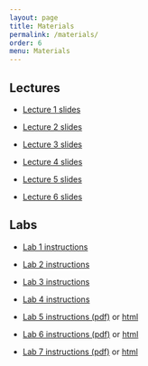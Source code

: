 ```yaml
---
layout: page
title: Materials
permalink: /materials/
order: 6
menu: Materials
---
```


## Lectures

* [Lecture 1 slides](http://www.cs171.org/2016/assets/slides/cs171-01-Introduction.pdf)

* [Lecture 2 slides](http://www.cs171.org/2016/assets/slides/cs171-02-Design.pdf)

* [Lecture 3 slides](http://www.cs171.org/2016/assets/slides/cs171-03-Perception.pdf)

* [Lecture 4 slides](http://www.cs171.org/2016/assets/slides/cs171-04-Cognition.pdf)

* [Lecture 5 slides](http://www.cs171.org/2016/assets/slides/cs171-05-Interaction.pdf)

* [Lecture 6 slides](http://www.cs171.org/2016/assets/slides/cs171-06-Process.pdf)


## Labs

* [Lab 1 instructions](http://www.cs171.org/2016/assets/material/CS171-Lab1-Instructions.pdf)

* [Lab 2 instructions](http://www.cs171.org/2016/assets/material/CS171-Lab2-Instructions.pdf)

* [Lab 3 instructions](http://www.cs171.org/2016/assets/material/CS171-Lab3-Instructions.pdf)

* [Lab 4 instructions](http://www.cs171.org/2016/assets/material/CS171-Lab4-Instructions.pdf)

* [Lab 5 instructions (pdf)](http://www.cs171.org/2016/assets/material/CS171-Lab5-Instructions.pdf) or [html](http://www.cs171.org/2016/assets/material/lab5/index.html)

* [Lab 6 instructions (pdf)](http://www.cs171.org/2016/assets/material/CS171-Lab6-Instructions.pdf) or [html](http://www.cs171.org/2016/assets/material/lab6/index.html)

* [Lab 7 instructions (pdf)](http://www.cs171.org/2016/assets/material/CS171-Lab7-Instructions.pdf) or [html](http://www.cs171.org/2016/assets/material/lab7/index.html)